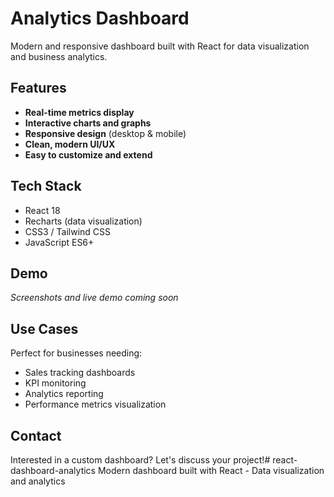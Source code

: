 #  Analytics Dashboard

Modern and responsive dashboard built with React for data visualization and business analytics.

##  Features

- **Real-time metrics display**
- **Interactive charts and graphs** 
- **Responsive design** (desktop & mobile)
- **Clean, modern UI/UX**
- **Easy to customize and extend**

##  Tech Stack

- React 18
- Recharts (data visualization)
- CSS3 / Tailwind CSS
- JavaScript ES6+

##  Demo

*Screenshots and live demo coming soon*

##  Use Cases

Perfect for businesses needing:
- Sales tracking dashboards
- KPI monitoring
- Analytics reporting
- Performance metrics visualization

##  Contact

Interested in a custom dashboard? Let's discuss your project!# react-dashboard-analytics
Modern dashboard built with React - Data visualization and analytics

